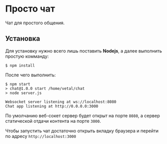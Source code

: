 # Просто чат

Чат для простого общения.

## Установка

Для установку нужно всего лишь поставить **Nodejs**, а далее выполнить простую
комманду:

```
$ npm install
```

После чего выполнить:

```
$ npm start
> chat@1.0.0 start /home/vetal/chat
> node server.js

Websocket server listening at ws://localhost:8080
Chat app listening at http://0.0.0.0:3000
```

По умолчанию веб-сокет сервер будет открыт на порте `8080`, а сервер статической
отдачи контента на порте `3000`.

Чтобы запустить чат достаточно открыть вкладку браузера и перейти по адресу
`http://localhost:3000`
